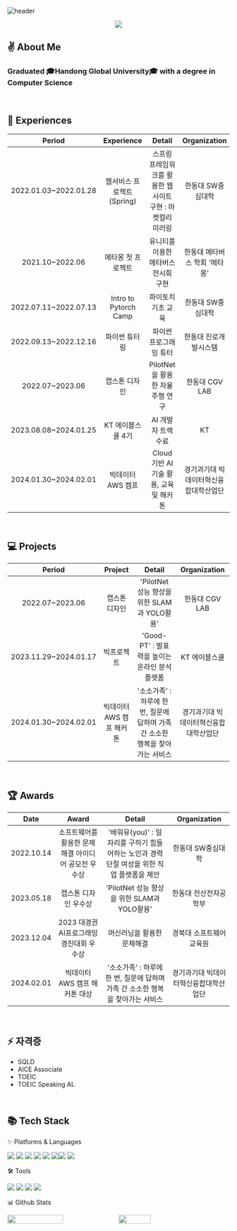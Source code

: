 <!--
**SuhyunRim118/SuhyunRim118** is a ✨ _special_ ✨ repository because its `README.md` (this file) appears on your GitHub profile.

Here are some ideas to get you started:

- 🔭 I’m currently working on ...
- 🌱 I’m currently learning ...
- 👯 I’m looking to collaborate on ...
- 🤔 I’m looking for help with ...
- 💬 Ask me about ...
- 📫 How to reach me: ...
- 😄 Pronouns: ...
- ⚡ Fun fact: ...
-->

![header](https://capsule-render.vercel.app/api?type=Cylinder&color=FFC155&fontColor=FFFFFF&height=150&section=header&text=Suhyun%20Github%20💡&fontSize=60&&animation=twinkling)

<div align=center>
	<img class="img" src="https://hits.seeyoufarm.com/api/count/incr/badge.svg?url=https%3A%2F%2Fgithub.com%2FSuhyunRim118&count_bg=%23FFC155&title_bg=%23000000&icon=github.svg&icon_color=%23E7E7E7&title=Github&edge_flat=false" />
</div>

## ✌️ About Me
<h3> Graduated 🎓Handong Global University🎓 with a degree in Computer Science </h3>
<br>

## 📌 Experiences
	
|**Period**|**Experience**|**Detail**|**Organization**|
|:---:|:---:|:---:|:---:|
|2022.01.03~2022.01.28|웹서비스 프로젝트 (Spring)|스프링 프레임워크를 활용한 웹 사이트 구현 : 마켓컬리 미러링|한동대 SW중심대학|
|2021.10~2022.06|메타몽 첫 프로젝트|유니티를 이용한 메타버스 전시회 구현|한동대 메타버스 학회 '메타몽'|
|2022.07.11~2022.07.13|Intro to Pytorch Camp|파이토치 기초 교육|한동대 SW중심대학|
|2022.09.13~2022.12.16|파이썬 튜터링|파이썬 프로그래밍 튜터|한동대 진로개발시스템|
|2022.07~2023.06|캡스톤 디자인|PilotNet을 활용한 자율주행 연구|한동대 CGV LAB|
|2023.08.08~2024.01.25|KT 에이블스쿨 4기|AI 개발자 트랙 수료|KT|
|2024.01.30~2024.02.01|빅데이터 AWS 캠프|Cloud 기반 AI 기술 활용, 교육 및 해커톤|경기과기대 빅데이터혁신융합대학산업단|
<br>

## 💻 Projects
	
|**Period**|**Project**|**Detail**|**Organization**|
|:---:|:---:|:---:|:---:|
|2022.07~2023.06|캡스톤 디자인|'PilotNet 성능 향상을 위한 SLAM과 YOLO활용'|한동대 CGV LAB|
|2023.11.29~2024.01.17|빅프로젝트|'Good-PT' : 발표력을 높이는 온라인 분석 플랫폼|KT 에이블스쿨|
|2024.01.30~2024.02.01|빅데이터 AWS 캠프 해커톤|'소소가족' : 하루에 한 번, 질문에 답하며 가족 간 소소한 행복을 찾아가는 서비스|경기과기대 빅데이터혁신융합대학산업단|
<br>

## 🏆 Awards
	
|**Date**|**Award**|**Detail**|**Organization**|
|:---:|:---:|:---:|:---:|
|2022.10.14|소프트웨어를 활용한 문제해결 아이디어 공모전 우수상|'배워유(you)' : 일자리를 구하기 힘들어하는 노인과 경력 단절 여성을 위한 직업 플랫폼을 제안|한동대 SW중심대학|
|2023.05.18|캡스톤 디자인 우수상|'PilotNet 성능 향상을 위한 SLAM과 YOLO활용'|한동대 전산전자공학부|
|2023.12.04|2023 대경권 AI프로그래밍 경진대회 우수상|머신러닝을 활용한 문제해결|경북대 소프트웨어교육원|
|2024.02.01|빅데이터 AWS 캠프 해커톤 대상|'소소가족' : 하루에 한 번, 질문에 답하며 가족 간 소소한 행복을 찾아가는 서비스|경기과기대 빅데이터혁신융합대학산업단|
<br>

## ⚡ 자격증

+ SQLD
+ AICE Associate
+ TOEIC
+ TOEIC Speaking AL
<br>

## 📚 Tech Stack
<p>✨ Platforms & Languages</p>

<img src="https://img.shields.io/badge/Python-3776AB?style=flat&logo=Python&logoColor=white"> <img src="https://img.shields.io/badge/C++-00599C?style=flat&logo=C++&logoColor=white"> <img src="https://img.shields.io/badge/C-A8B9CC?style=flat&logo=C&logoColor=white"> <img src="https://img.shields.io/badge/Linux-FCC624?style=flat&logo=Linux&logoColor=white"> <img src="https://img.shields.io/badge/MySQL-4479A1?style=flat&logo=MySQL&logoColor=white"> <img src="https://img.shields.io/badge/MariaDB-003545?style=flat&logo=MariaDB&logoColor=white"><img src="https://img.shields.io/badge/Spring-6DB33F?style=flat&logo=Spring&logoColor=white"> <img src="https://img.shields.io/badge/Bootstrap-7952B3?style=flat&logo=Bootstrap&logoColor=white">
<br>

<p>🛠 Tools</p>

<img src="https://img.shields.io/badge/Visual%20Studio-5C2D91?style=flat&logo=VisualStudio&logoColor=white"> <img src="https://img.shields.io/badge/Visual%20Studio%20Code-007ACC?style=flat&logo=VisualStudioCode&logoColor=white"> <img src="https://img.shields.io/badge/GitHub-181717?style=flat&logo=GitHub&logoColor=white"> <img src="https://img.shields.io/badge/Eclipse%20IDE-2C2255?style=flat&logo=EclipseIDE&logoColor=white">
<br>

<p>📊 Github Stats</p>

<div style="display: flex; flex-direction: row;">
<img style="height: auto; width: 50%;" class="img" src="https://github-readme-stats.vercel.app/api?username=SuhyunRim118&show_icons=true&theme=flag-india" />
<img style="height: auto; width: 38%;" class="img" src="https://github-readme-stats.vercel.app/api/top-langs/?username=SuhyunRim118&theme=flag-india&layout=compact" />
</div>

